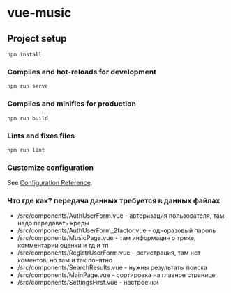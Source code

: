 # vue-music

## Project setup
```
npm install
```

### Compiles and hot-reloads for development
```
npm run serve
```

### Compiles and minifies for production
```
npm run build
```

### Lints and fixes files
```
npm run lint
```

### Customize configuration
See [Configuration Reference](https://cli.vuejs.org/config/).

### Что где как? передача данных требуется в данных файлах
* /src/components/AuthUserForm.vue - авторизация пользователя, там надо передавать креды
* /src/components/AuthUserForm_2factor.vue - одноразовый пароль
* /src/components/MusicPage.vue - там информация о треке, комментарии оценки и тд и тп
* /src/components/RegistrUserForm.vue - регистрация, там нет коментов, но там и так понятно
* /src/components/SearchResults.vue - нужны результаты поиска
* /src/components/MainPage.vue - сортировка на главное странице
* /src/components/SettingsFirst.vue - настроечки
